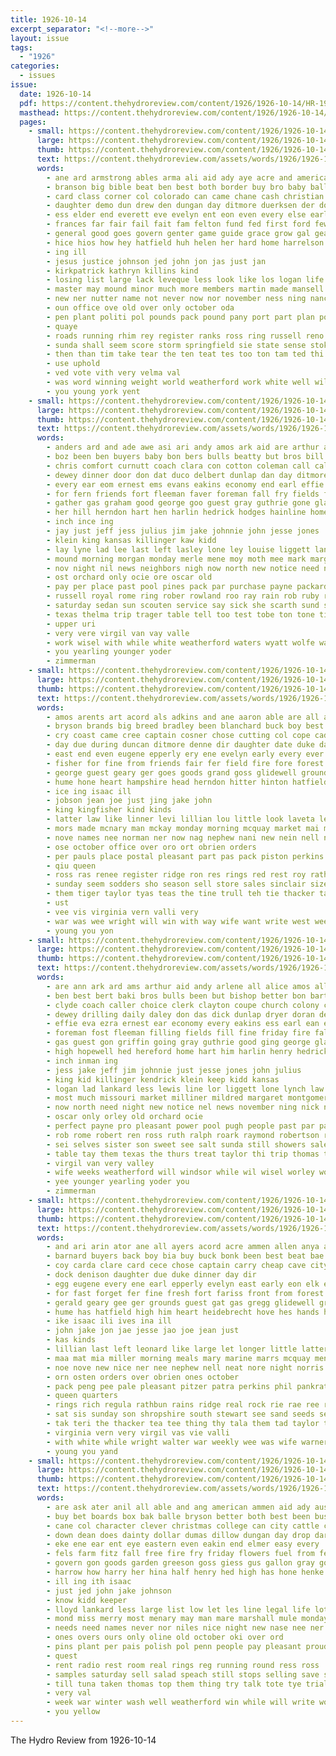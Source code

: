 ```yaml
---
title: 1926-10-14
excerpt_separator: "<!--more-->"
layout: issue
tags:
  - "1926"
categories:
  - issues
issue:
  date: 1926-10-14
  pdf: https://content.thehydroreview.com/content/1926/1926-10-14/HR-1926-10-14.pdf
  masthead: https://content.thehydroreview.com/content/1926/1926-10-14/masthead/HR-1926-10-14.jpg
  pages:
    - small: https://content.thehydroreview.com/content/1926/1926-10-14/small/HR-1926-10-14-01.jpg
      large: https://content.thehydroreview.com/content/1926/1926-10-14/large/HR-1926-10-14-01.jpg
      thumb: https://content.thehydroreview.com/content/1926/1926-10-14/thumbnails/HR-1926-10-14-01.jpg
      text: https://content.thehydroreview.com/assets/words/1926/1926-10-14/HR-1926-10-14-01.txt
      words:
        - ane ard armstrong ables arma ali aid ady aye acre and american ares app ach agent ask aves are all asa able apache ace ave
        - branson big bible beat ben best both border buy bro baby ball bring business been burst boot better blakley busi bustin brought bixler boys but beach barber bis burn burkhalter back
        - card class corner col colorado can came chane cash christian chance clinton con cratic come cattle check church collins city cai comfort caddo collie carl charles cant chester close course congress churches county che cora car
        - daughter demo dun drew den dungan day ditmore duerksen der done duty deal din dryer days during dog
        - ess elder end everett eve evelyn ent eon even every else early ever
        - frances far fair fail fait fam felton fund fed first ford few farm farrell frank from fun found fred friday fought fire fall friends for forward
        - general good goes govern genter game guide grace grow gal geary glad getting gue grown games going gain gene
        - hice hios how hey hatfield huh helen her hard home harrelson hop hydro hea hack hout heir harge had hom hin hess hesser harvey has hould hence hem held him honor hare hold hafer
        - ing ill
        - jesus justice johnson jed john jon jas just jan
        - kirkpatrick kathryn killins kind
        - losing list large lack leveque less look like los logan life larger lay land lankard ley last les lose let little litt long lat louis lady latter lead light len late left lease
        - master may mound minor much more members martin made mansell mary many moth mar money mattar market morning mares miss man mal mission mens mau mut most men mont
        - new ner nutter name not never now nor november ness ning nance nicholson night nice news nie
        - oun office ove old over only october oda
        - pen plant politi pol pounds pack pound pany port part plan points promise public peace pie present pastor prayer poo pope pay par people profit pair per pott president
        - quaye
        - roads running rhim rey register ranks ross ring russell reno rosa ress reason ran remar rather red ready roy rent
        - sunda shall seem score storm springfield sie state sense stokes steer service simmons she stange six show stand size standard said study seven sing space save sunday school sin see suit slow sweet store still second seen stock spring seems
        - then than tim take tear the ten teat tes too ton tam ted thi tell talk tian termine trip thomas truly tine them thurs try team thing
        - use uphold
        - ved vote vith very velma val
        - was word winning weight world weatherford work white well willing week whitefield weeks won write works winners wait wit win wonder writer with way want went will
        - you young york yent
    - small: https://content.thehydroreview.com/content/1926/1926-10-14/small/HR-1926-10-14-02.jpg
      large: https://content.thehydroreview.com/content/1926/1926-10-14/large/HR-1926-10-14-02.jpg
      thumb: https://content.thehydroreview.com/content/1926/1926-10-14/thumbnails/HR-1926-10-14-02.jpg
      text: https://content.thehydroreview.com/assets/words/1926/1926-10-14/HR-1926-10-14-02.txt
      words:
        - anders ard and ade awe asi ari andy amos ark aid are arthur alma arlene all
        - boz been ben buyers baby bon bers bulls beatty but bros bill benny beat bert bins best butler better bertha bob banner bartgis bottom bishop
        - chris comfort curnutt coach clara con cotton coleman call caller corn can carry clayton child county crissman colony come colorado came carl cedar clerk coupe champlin congress choice claude chas cobb caddo constant car clyde
        - dewey dinner door don dat duco delbert dunlap dan day ditmore daley daily dick done dryer demotte dean duvall doran dillow daughter doy
        - every ear eom ernest ems evans eakins economy end earl effie edgar edyth ell ezra
        - for fern friends fort fleeman faver foreman fall fry fields fox folsom fine fer frank flore fost from ford friday fill fisher farm fran fred filling
        - gather gas graham good george goo guest gray guthrie gone glass gon german
        - her hill herndon hart hen harlin hedrick hodges hainline home hon harry has henry hed heard hey hauler helen hom him hydro hereford hope had house herb high hall hazel hinton hard hern
        - inch ince ing
        - jay just jeff jess julius jim jake johnnie john jesse jones
        - klein king kansas killinger kaw kidd
        - lay lyne lad lee last left lasley lone ley louise liggett land lor landau law living lasater laude lankard lewis low less line lester
        - mound morning morgan monday merle mene moy moth mee mark margaret magnolia mon much many missouri miller members mis miner mildred market mil more most maude miss monda mer made
        - nov night nil news neighbors nigh now north new notice need ning november near
        - ost orchard only ocie ore oscar old
        - pay per place past pool pines pack par purchase payne packard pleasant present pent perfect power pro pad people pugh pieper pick
        - russell royal rome ring rober rowland roo ray rain rob ruby ren real rua rot roads river rhoads rate roark reber ross raymond rook rose ruth ralph roy robbins rufus rea roa
        - saturday sedan sun scouten service say sick she scarth sund stand sunda still safe sunday salt shall settle seme scott smith seems school soon sons station sale sit see such smile special spain son selves stock sack seah smooth sisson
        - texas thelma trip trager table tell too test tobe ton tone tiller the taylor thomas triplett thi tim them ted
        - upper uri
        - very vere virgil van vay valle
        - work wisel with while white weatherford waters wyatt wolfe was wright willeford winter williams wilson weather wolf wil working why willis will weeks wages week wife wheat worley
        - you yearling younger yoder
        - zimmerman
    - small: https://content.thehydroreview.com/content/1926/1926-10-14/small/HR-1926-10-14-03.jpg
      large: https://content.thehydroreview.com/content/1926/1926-10-14/large/HR-1926-10-14-03.jpg
      thumb: https://content.thehydroreview.com/content/1926/1926-10-14/thumbnails/HR-1926-10-14-03.jpg
      text: https://content.thehydroreview.com/assets/words/1926/1926-10-14/HR-1926-10-14-03.txt
      words:
        - amos arents art acord als adkins and ane aaron able are all alton
        - bryson brands big breed bradley been blanchard buck boy best biller boo back but buyers beers business baie buy boston brad brent bonds bira
        - cry coast came cree captain cosner chose cutting col cope caddo chas clare coy colorado clerk congress carry city call county cane courts course corp car coreen colling
        - day due during duncan ditmore denne dir daughter date duke days down diane dau denison daly
        - east end even eugene epperly ery ene evelyn early every ever elmer earl elva
        - fisher for fine from friends fair fer field fire fore forest fariss fresh forget friday first former fish fon fisk
        - george guest geary ger goes goods grand goss glidewell grounds glad gilstrap gerald gas
        - hume hone heart hampshire head herndon hitter hinton hatfield hands hard halls home hydro hack him has had holding heidebrecht hee horse her henke high
        - ice ing isaac ill
        - jobson jean joe just jing jake john
        - king kingfisher kind kinds
        - latter law like linner levi lillian lou little look laveta lett large lena lady
        - mors made mcnary man mckay monday morning mcquay market mai maurice mara more mona meals mis med mash mea meadows many matte much meal mae miller misa miss marine mus
        - nove names nee norman ner now nag nephew nani new nein nell night norris
        - ose october office over oro ort obrien orders
        - per pauls place postal pleasant part pas pack piston perkins pent pitzer public
        - qiu queen
        - ross ras renee register ridge ron res rings red rest roy rath rich rains rum ralph raska ree rathbun
        - sunday seem sodders sho season sell store sales sinclair size see style sun school sister service she state sake self sil sic sill step sam south slow shropshire sparks sit station seil staples stange saturday son scott seeds sale serene starring states sorn shown soon start seer smith seen
        - them tiger taylor tyas teas the tine trull teh tie thacker take taken
        - ust
        - vee vis virginia vern valli very
        - war was wee wright will win with way wife want write west week wil wilson wat wheel warner waller wide well while williams work winter wells white walter
        - young you yon
    - small: https://content.thehydroreview.com/content/1926/1926-10-14/small/HR-1926-10-14-04.jpg
      large: https://content.thehydroreview.com/content/1926/1926-10-14/large/HR-1926-10-14-04.jpg
      thumb: https://content.thehydroreview.com/content/1926/1926-10-14/thumbnails/HR-1926-10-14-04.jpg
      text: https://content.thehydroreview.com/assets/words/1926/1926-10-14/HR-1926-10-14-04.txt
      words:
        - are ann ark ard ams arthur aid andy arlene all alice amos alling aguas and alma
        - ben best bert baki bros bulls been but bishop better bon bartgis butler baby bins bob benny beatty banner
        - clyde coach caller choice clerk clayton coupe church colony cool chi carl came cedar congress county caddo come corn chas cotton claude car comfort cobb cane child coleman champlin call colfax chris crissman clara
        - dewey drilling daily daley don das dick dunlap dryer doran delbert duco door doy ditmore duvall dillow demotte day done daughter dinner
        - effie eva ezra ernest ear economy every eakins ess earl ean edyth ewan emma end
        - foreman fost fleeman filling fields fill fine friday fire fall fred folk fer for farm from frank fox fort ford friends fry frost fisher faver fran fern folsom frager
        - gas guest gon griffin going gray guthrie good ging george glass gone german garrison gather grogg graham ger
        - high hopewell hed hereford home hart him harlin henry hedrick haul hay hauler hall hainline had herndon her herb hard hern house hodges herl hinton harry hydro hom has
        - inch inman ing
        - jess jake jeff jim johnnie just jesse jones john julius
        - king kid killinger kendrick klein keep kidd kansas
        - logan lad lankard less lewis line lor liggett lone lynch law liller lasater lynn last lar landau living lasswell low locus left lester lee ley lake
        - most much missouri market milliner mildred margaret montgomery members morgan made magnolia mark mill moth morning miller miner many more monda mis millet monday miss mer maude
        - now north need night new notice nel news november ning nick near nay nish
        - oscar only orley old orchard ocie
        - perfect payne pro pleasant power pool pugh people past par pay pain place pick pack present pieper packard purchase per pao
        - rob rome robert ren ross ruth ralph roark raymond robertson rufus roy rand rowlan roads rate royal russell rook ray robbins ruby rowland rhoads rhodes real
        - sei selves sister son sweet see salt sunda still showers sale stock sun sick sons smooth scarth som shall sunday spaniel she say sisson saturday seems soon school settle safe sund station supper smith such sack sedan scott smile special service
        - table tay them texas the thurs treat taylor thi trip thomas ton too triplett tobe tell thelma test
        - virgil van very valley
        - wife weeks weatherford will windsor while wil wisel worley wolf white weigman working wilson wening winter willis williams was why work willeford with week wright waters wages
        - yee younger yearling yoder you
        - zimmerman
    - small: https://content.thehydroreview.com/content/1926/1926-10-14/small/HR-1926-10-14-05.jpg
      large: https://content.thehydroreview.com/content/1926/1926-10-14/large/HR-1926-10-14-05.jpg
      thumb: https://content.thehydroreview.com/content/1926/1926-10-14/thumbnails/HR-1926-10-14-05.jpg
      text: https://content.thehydroreview.com/assets/words/1926/1926-10-14/HR-1926-10-14-05.txt
      words:
        - and ari arin ator ane all ayers acord acre ammen allen anya ata aubrey adkins amos are
        - barnard buyers back boy bia buy buck bonk been best beat bae butter bryson breed bar brad brands brent bas braly bost bos bean but bring
        - coy carda clare card cece chose captain carry cheap cave city care clerk cry cocker che car cutting course camel cope call caves came colling
        - dock denison daughter due duke dinner day dir
        - egg eugene every ene earl epperly evelyn east early eon elk eng ever eis end eigen
        - for fast forget fer fine fresh fort fariss front from forest friday fair former friends fire field fenn fon fish fede fie
        - gerald geary gee ger grounds guest gat gas gregg glidewell grand george gilstrap goes
        - hume has hatfield high him heart heidebrecht hove hes hands her hampshire hae hor hom heed home head hinton hydro
        - ike isaac ili ives ina ill
        - john jake jon jae jesse jao joe jean just
        - kas kinds
        - lillian last left leonard like large let longer little latter lah look levi ley lay lahoma loge
        - maa mat mia miller morning meals mary marine marrs mcquay menary mise meal monday misa mcalester maurice market men mash mara much matte many
        - noe nove new nice ner nee nephew nell neat nore night norris norman now
        - orn osten orders over obrien ones october
        - pack peng pee pale pleasant pitzer patra perkins phil pankratz place part pauls pone pla pelt page pent piston
        - queen quarters
        - rings rich regula rathbun rains ridge real rock rie rae ree roa reno res
        - sat sis sunday son shropshire south stewart see sand seeds seats self sister sader stange short saturday seen sinclair smith start service size stare starring scott sill store sea sale serre soon station sus star sie sell state season sae step style silk sal sian school seem strength sara slow
        - tak teri the thacker tea tee thing thy tala them tad taylor tees tha taken trent
        - virginia vern very virgil vas vie valli
        - with white while wright walter war weekly wee was wife warner way want williams wear wil waller work week win west whitt well wilson will wide wes
        - young you yand
    - small: https://content.thehydroreview.com/content/1926/1926-10-14/small/HR-1926-10-14-06.jpg
      large: https://content.thehydroreview.com/content/1926/1926-10-14/large/HR-1926-10-14-06.jpg
      thumb: https://content.thehydroreview.com/content/1926/1926-10-14/thumbnails/HR-1926-10-14-06.jpg
      text: https://content.thehydroreview.com/assets/words/1926/1926-10-14/HR-1926-10-14-06.txt
      words:
        - are ask ater anil all able and ang american ammen aid ady austin
        - buy bet boards box bak balle bryson better both best been business bassler but burns braly bright bigger bouquet bill brown butcher barley balance buys board balloon
        - cane col character clever christmas college can city cattle clinton came car cake criss con collins come call cee company coles cream carry cold canard crickenberger cost cor colt congress
        - down dean does dainty dollar dumas dillow dungan day drop dark din desire dise dry
        - eke ene ear ent eye eastern even eakin end elmer easy every
        - fels farm fitz fall free fire fry friday flowers fuel from fellow former fee first friends forget ference forth for floor fruit ford fariss fish fair few frank flower frost
        - govern gon goods garden greeson goss giess gus gallon gray good george gaar grown gave goodson
        - harrow how harry her hina half henry hed high has hone henke him hatfield howard held heater hills horse homa house hot hydro hume hardware harness had
        - ill ing ith isaac
        - just jed john jake johnson
        - know kidd keeper
        - lloyd lankard less large list low let les line legal life lot little lows long lowell lars left lege
        - mond miss merry most menary may man mare marshall mule monday market much matter maurice more mellon males made must
        - needs need names never nor niles nice night new nase nee ner not name now
        - ones overs ours only oline old october oki over ord
        - pins plant per pais polish pol penn people pay pleasant proud pipe pure pool past pie person pack price pen plenty peoples pil point patrick pump
        - quest
        - rent radio rest room real rings reg running round ress ross
        - samples saturday sell salad speach still stops selling save spell stove see star state shower stewart said son sale store stock shove seems sat spencer seas sunday south set sea suite starring strength sho show silver soap school say service special stange seed stem states sal she send sense
        - till tuna taken thomas top them thing try talk tote tye trial thi the team than
        - very val
        - week war winter wash well weatherford win while will write words was want with worlds warning wit work went why west wait wheel weather western wheat world wall
        - you yellow
---
```


The Hydro Review from 1926-10-14

<!--more-->

